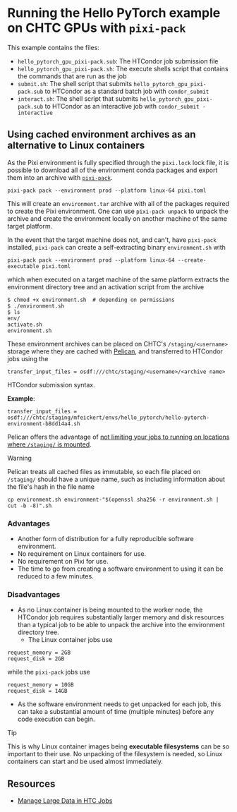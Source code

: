 # Running the Hello PyTorch example on CHTC GPUs with `pixi-pack`

This example contains the files:

* `hello_pytorch_gpu_pixi-pack.sub`: The HTCondor job submission file
* `hello_pytorch_gpu_pixi-pack.sh`: The execute shells script that contains the commands that are run as the job
* `submit.sh`: The shell script that submits `hello_pytorch_gpu_pixi-pack.sub` to HTCondor as a standard batch job with `condor_submit`
* `interact.sh`: The shell script that submits `hello_pytorch_gpu_pixi-pack.sub` to HTCondor as an interactive job with `condor_submit -interactive`

## Using cached environment archives as an alternative to Linux containers

As the Pixi environment is fully specified through the `pixi.lock` lock file, it is possible to download all of the environment conda packages and export them into an archive with [`pixi-pack`](https://pixi.sh/latest/deployment/pixi_pack/).

```
pixi-pack pack --environment prod --platform linux-64 pixi.toml
```

This will create an `environment.tar` archive with all of the packages required to create the Pixi environment.
One can use `pixi-pack unpack` to unpack the archive and create the environment locally on another machine of the same target platform.

In the event that the target machine does not, and can't, have `pixi-pack` installed, `pixi-pack` can create a self-extracting binary `environment.sh` with

```
pixi-pack pack --environment prod --platform linux-64 --create-executable pixi.toml
```

which when executed on a target machine of the same platform extracts the environment directory tree and an activation script from the archive

```console
$ chmod +x environment.sh  # depending on permissions
$ ./environment.sh
$ ls
env/
activate.sh
environment.sh
```

These environment archives can be placed on CHTC's `/staging/<username>` storage where they are cached with [Pelican](https://pelicanplatform.org/), and transferred to HTCondor jobs using the

```
transfer_input_files = osdf:///chtc/staging/<username>/<archive name>
```

HTCondor submission syntax.

**Example**:

```
transfer_input_files = osdf:///chtc/staging/mfeickert/envs/hello_pytorch/hello-pytorch-environment-b8dd14a4.sh
```

Pelican offers the advantage of [not limiting your jobs to running on locations where `/staging/` is mounted](https://chtc.cs.wisc.edu/uw-research-computing/scaling-htc#3-submitting-jobs-to-run-beyond-chtc).

> [!WARNING]
> Pelican treats all cached files as immutable, so each file placed on `/staging/` should have a unique name, such as including information about the file's hash in the file name
> ```
> cp environment.sh environment-"$(openssl sha256 -r environment.sh | cut -b -8)".sh
> ```

### Advantages

* Another form of distribution for a fully reproducible software environment.
* No requirement on Linux containers for use.
* No requirement on Pixi for use.
* The time to go from creating a software environment to using it can be reduced to a few minutes.

### Disadvantages

* As no Linux container is being mounted to the worker node, the HTCondor job requires substantially larger memory and disk resources than a typical job to be able to unpack the archive into the environment directory tree.
   - The Linux container jobs use

```
request_memory = 2GB
request_disk = 2GB
```

while the `pixi-pack` jobs use

```
request_memory = 10GB
request_disk = 14GB
```

* As the software environment needs to get unpacked for each job, this can take a substantial amount of time (multiple minutes) before any code execution can begin.

> [!TIP]
> This is why Linux container images being **executable filesystems** can be so important to their use.
> No unpacking of the filesystem is needed, so Linux containers can start and be used almost immediately.

## Resources

* [Manage Large Data in HTC Jobs](https://chtc.cs.wisc.edu/uw-research-computing/file-avail-largedata.html)
